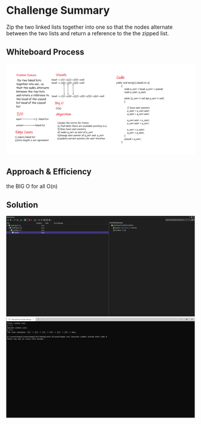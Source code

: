# Challenge Summary
<!-- Description of the challenge -->
Zip the two linked lists together into one so that the nodes alternate between the two lists and return a reference to the the zipped list.



## Whiteboard Process
<!-- Embedded whiteboard image -->
!['this_image'](1.0.png)


## Approach & Efficiency
<!-- What approach did you take? Why? What is the Big O space/time for this approach? -->
the BIG O for all O(n)

## Solution
<!-- Show how to run your code, and examples of it in action -->
!['this_image'](1.png)
!['this_image'](2.png)